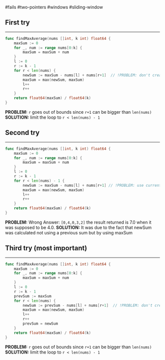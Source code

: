 #fails 
#two-pointers 
#windows #sliding-window
## First try
___
```go
func findMaxAverage(nums []int, k int) float64 {
    maxSum := 0
    for _, num := range nums[0:k] {
        maxSum = maxSum + num
    }
    l := 0
    r := k - 1
    for r < len(nums) {
        newSum := maxSum - nums[l] + nums[r+1]  // !PROBLEM: don't create a new newSum variable! It is possible in Go without compile error, so be careful!
        maxSum = max(newSum, maxSum)
        l++
        r++
    }
    return float64(maxSum) / float64(k)
}
```

**PROBLEM:**  `r` goes out of bounds since `r+1` can be bigger than `len(nums)`
**SOLUTION:** limit the loop to `r < len(nums) - 1`



## Second try
____
```go
func findMaxAverage(nums []int, k int) float64 {
    maxSum := 0
    for _, num := range nums[0:k] {
        maxSum = maxSum + num
    }
    l := 0
    r := k - 1
    for r < len(nums) - 1 {
        newSum := maxSum - nums[l] + nums[r+1] // !PROBLEM: use current sum instead of maxSum
        maxSum = max(newSum, maxSum)
        l++
        r++
    }
    return float64(maxSum) / float64(k)
}
```

**PROBLEM:**  Wrong Answer: `[0,4,0,3,2]` the result returned is 7.0 when it was supposed to be 4.0. 
**SOLUTION:** It was due to the fact that newSum was calculated not using a previous sum but by using maxSum


## Third try (most important)
___
```go
func findMaxAverage(nums []int, k int) float64 {
    maxSum := 0
    for _, num := range nums[0:k] {
        maxSum = maxSum + num
    }
    l := 0
    r := k - 1
	prevSum := maxSum
    for r < len(nums) {
        newSum := prevSum - nums[l] + nums[r+1]  // !PROBLEM: don't create a new newSum variable! It is possible in Go without compile error, so be careful!
        maxSum = max(newSum, maxSum)
        l++
        r++
		prevSum = newSum
    }
    return float64(maxSum) / float64(k)
}
```

**PROBLEM:**  `r` goes out of bounds since `r+1` can be bigger than `len(nums)`
**SOLUTION:** limit the loop to `r < len(nums) - 1`